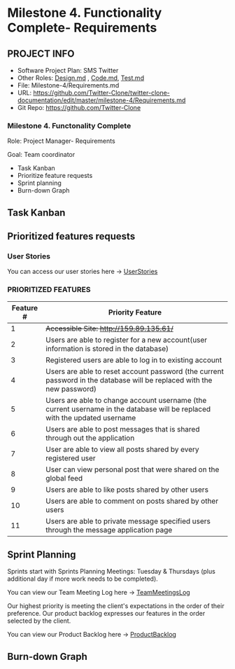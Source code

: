 # Milestone 4. Functionality Complete- Requirements

## PROJECT INFO

- Software Project Plan: SMS Twitter
- Other Roles: [Design.md](https://github.com/Twitter-Clone/twitter-clone-documentation/blob/master/milestone-4/Design.md) , [Code.md](https://github.com/Twitter-Clone/twitter-clone-documentation/blob/master/milestone-4/Code.md), [Test.md](https://github.com/Twitter-Clone/twitter-clone-documentation/blob/master/milestone-4/Test.md)
- File: Milestone-4/Requirements.md
- URL: https://github.com/Twitter-Clone/twitter-clone-documentation/edit/master/milestone-4/Requirements.md 
- Git Repo: https://github.com/Twitter-Clone

### Milestone 4. Functonality Complete

Role: Project Manager- Requirements

Goal: Team coordinator

- Task Kanban
- Prioritize feature requests
- Sprint planning
- Burn-down Graph

## Task Kanban

## Prioritized features requests
### User Stories

You can access our user stories here -> [UserStories](https://github.com/Twitter-Clone/twitter-clone-documentation/blob/master/UserStories.md)

### PRIORITIZED FEATURES

| Feature # | Priority Feature |
| --------------- |---------------------|
|  1 | ~~Accessible Site: http://159.89.135.61/~~|
|  2 | Users are able to register for a new account(user information is stored in the database) |
|  3 | Registered users are able to log in to existing account |
|  4 | Users are able to reset account password (the current password in the database will be replaced with the new password) |
|  5 | Users are able to change account username (the current username in the database will be replaced with the updated username |
|  6 | Users are able to post messages that is shared through out the application |
|  7 | User are able to view all posts shared by every registered user |
|  8 | User can view personal post that were shared on the global feed |
|  9 | Users are able to like posts shared by other users |
|  10 | Users are able to comment on posts shared by other users |
|  11 | Users are able to private message specified users through the message application page |


## Sprint Planning

  Sprints start with Sprints Planning Meetings: Tuesday & Thursdays (plus additional day if more work needs to be completed).
    
  You can view our Team Meeting Log here -> [TeamMeetingsLog](https://github.com/Twitter-Clone/twitter-clone-documentation/blob/master/TeamMeeting.md)
    
  Our highest priority is meeting the client's expectations in the order of their preference. Our product backlog expresses our features in the order selected by the client.
    
  You can view our Product Backlog here -> [ProductBacklog](https://github.com/Twitter-Clone/twitter-clone-documentation/blob/master/milestone-2/product%20backlog%20pic.png)
    
    
## Burn-down Graph
